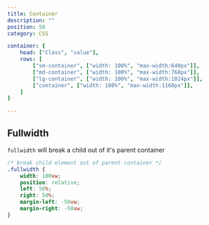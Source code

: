 ```yaml
---
title: Container
description: ""
position: 50
category: CSS

container: {
	head: ["Class", "value"],
	rows: [
		["sm-container", ["width: 100%", "max-width:640px"]],
		["md-container", ["width: 100%", "max-width:768px"]],
		["lg-container", ["width: 100%", "max-width:1024px"]],
		["container", ["width: 100%", "max-width:1160px"]],
	]
}

---
```


<c-table pn="container"></c-table>

## Fullwidth

`fullwidth` will break a child out of it's parent container

```css
/* break child element out of parent container */
.fullwidth {
	width: 100vw;
	position: relative;
	left: 50%;
	right: 50%;
	margin-left: -50vw;
	margin-right: -50vw;
}
```
